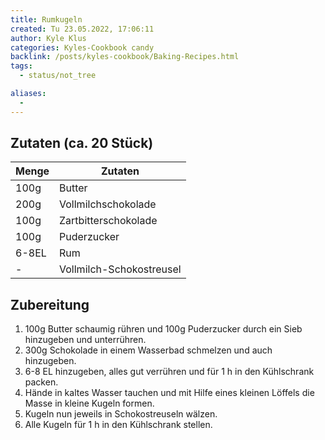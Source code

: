 ```yaml
---
title: Rumkugeln
created: Tu 23.05.2022, 17:06:11
author: Kyle Klus
categories: Kyles-Cookbook candy
backlink: /posts/kyles-cookbook/Baking-Recipes.html
tags:
  - status/not_tree

aliases:
  -
---
```


## Zutaten (ca. 20 Stück)

| Menge            | Zutaten                  |
| ---------------- | ------------------------ |
| 100g             | Butter                   |
| 200g             | Vollmilchschokolade      |
| 100g             | Zartbitterschokolade     |
| 100g             | Puderzucker              |
| 6-8EL            | Rum                      |
| -                | Vollmilch-Schokostreusel |

## Zubereitung

1. 100g Butter schaumig rühren und 100g Puderzucker durch ein Sieb hinzugeben und unterrühren.
2. 300g Schokolade in einem Wasserbad schmelzen und auch hinzugeben.
3. 6-8 EL hinzugeben, alles gut verrühren und für 1 h in den Kühlschrank packen.
4. Hände in kaltes Wasser tauchen und mit Hilfe eines kleinen Löffels die Masse in kleine Kugeln formen.
5. Kugeln nun jeweils in Schokostreuseln wälzen.
6. Alle Kugeln für 1 h in den Kühlschrank stellen.
